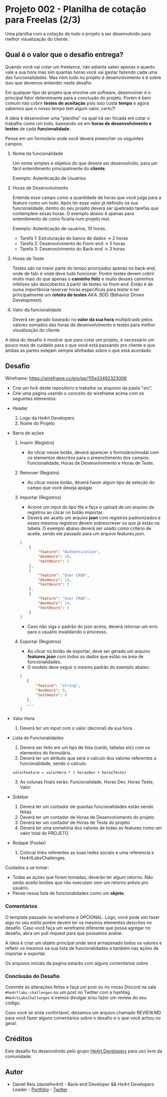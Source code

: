 # Projeto 002 - Planilha de cotação para Freelas (2/3)

Uma planilha com a cotação de todo o projeto a ser desenvolvido para melhor visualização do cliente.

## Qual é o valor que o desafio entrega?

Quando você vai cotar um freelance, não adianta saber apenas o quanto vale a sua hora mas sim quantas horas você vai gastar fazendo cada uma das funcionalidades. Mas nem tudo no projeto é desenvolvimento e é sobre isso que devemos entender neste desafio.

Em qualquer tipo de projeto que envolve um software, desenvolver é o principal fator determinante para a conclusão do projeto. Porém é bem comum não cobrir **testes de aceitação** pois isso custa **tempo** e agora sabemos que o nosso tempo tem algum valor, certo?!

A ideia é desenvolver uma "planilha" na qual irá ser focada em cotar o trabalho como um todo, baseando-se em **horas de desenvolvimento e testes** de cada **funcionalidade**.

Pense em um formulário onde você deverá preencher os seguintes campos:

1. Nome da funcionalidade

   Um nome simples e objetivo do que deverá ser desenvolvido, para um fácil entendimento principalmente do **cliente**.

   Exemplo: Autenticação de Usuários

2. Horas de Desenvolvimento

   Entenda esse campo como a quantidade de horas que você julga para a feature como um todo. Após ter esse valor já definido na sua funcionalidade, dentro do seu projeto deverá ser quebrado tarefas que contemplem essas horas. O exemplo abaixo é apenas para entendimento de como ficaria num projeto real.

   Exemplo: Autenticação de usuários, 10 horas.

   - Tarefa 1: Estruturação do banco de dados -> 2 horas
   - Tarefa 2: Desenvolvimento do Front-end -> 5 horas
   - Tarefa 3: Desenvolvimento do Back-end -> 3 horas

3. Horas de Teste

   Testes são na maior parte do tempo priorizados apenas no back-end, onde de fato é onde deve tudo funcionar. Porém testes devem cobrir muito mais do que apenas o **caminho feliz** e muito desses caminhos infelizes são descobertos à partir de testes no front-end. Então é de suma importância reservar horas especificas para testar e ter principalmente um **roteiro de testes** AKA. BDD (Behavior Driven Development).

4. Valor da funcionalidade

   Deverá ser gerado baseado no **valor da sua hora** multiplicado pelos valores somados das horas de desenvolvimento e testes para melhor visualização do cliente.

A ideia do desafio é mostrar que para cotar um projeto, é necessário um pouco mais de cuidado para o que você está passando pro cliente e que ambas as partes estejam sempre alinhadas sobre o que está acordado.

## Desafio

Wireframe: https://wireframe.cc/pro/pp/115e33462323006

* Crie um fork deste repositório e trabalhe os arquivos da pasta "src".
* Crie uma pagina usando o conceito do wireframe acima com os seguintes elementos:

- Header
  1. Logo da He4rt Developers
  2. Nome do Projeto
- Barra de ações

  1. Inserir (Registro)
     - Ao clicar nesse botão, deverá aparecer o formulário/modal com os elementos descritos para o preenchimento dos campos: Funcionalidade, Horas de Desenvolvimento e Horas de Teste.
  2. Remover (Registro)
     - Ao clicar nesse botão, deverá haver algum tipo de seleção do campo que você deseja apagar.
  3. Importar (Registros)

     - Acione um input do tipo file e faça o upload de um arquivo de registros ao clicar no botão importar.
     - Deverá ser aceito um arquivo **json** com registros padronizados e esses mesmos registros devem sobrescrever os que já estão na tabela. O exemplo abaixo deverá ser usado como critério de aceite, sendo ele passado para um arquivo features.json.

     ```json
     [
         {
             "feature": "Authentication",
             "devHours": 10,
             "testHours": 2
         },
         {
             "feature": "User CRUD",
             "devHours": 14,
             "testHours": 3
         },
         {
             "feature": "User CRUD",
             "devHours": 14,
             "testHours": 3
         }
     ]
     ```

     - Caso não siga o padrão do json acima, deverá retornar um erro para o usuário invalidando o processo.

  4. Exportar (Registros)
     - Ao clicar no botão de exportar, deve ser gerado um arquivo **features.json** com todos os dados que estão na área de funcionalidades.
     - O modelo deve seguir o mesmo padrão do exemplo abaixo:
     ```json
     [
        {
            "feature": "string",
            "devHours": 0,
            "testHours": 0
        },
        ...
     ]
     ```

- Valor Hora

  1. Deverá ter um input com o valor (decimal) da sua hora.

- Lista de Funcionalidades

  1. Deverá ser feito em um tipo de lista (cards, tabelas etc) com os elementos do formulário.
  2. Deverá ter um atributo que será o calculo dos valores referentes a funcionalidade, sendo o calculo:

  ```text
  valorFeature = valorHora * ( horasDev + horasTeste)
  ```

  3. As colunas finais serão: Funcionalidade, Horas Dev, Horas Teste, Valor

- Sidebar

  1. Deverá ter um contador de quantas funcionalidades estão sendo feitas
  2. Deverá ter um contador de Horas de Desenvolvimento do projeto
  3. Deverá ter um contador de Horas de Teste do projeto
  4. Deverá ter uma somatória dos valores de todas as features como um valor total do PROJETO.

- Rodapé (Footer)
  1. Colocar links referentes as suas redes sociais e uma referencia a He4rtLabsChallenges.

Cuidados a se tomar:

- Todas as ações que forem tomadas, deverão ter algum retorno. Não serão aceito botões que não executam sem um retorno prévio pro usuário.
- Pense nessa lista de funcionalidades como um **objeto**.

### Comentários

O template passado no wireframe é OPCIONAL. Logo, você pode sim fazer algo no seu estilo porém devem ter os mesmos elementos descritos no desafio. Caso vocẽ faça um wireframe diferente que possa agregar no desafio, abra um pull request para que possamos avaliar.

A ideia é criar um objeto principal onde será armazenado todos os valores e refletir os mesmos na sua lista de funcionalidades e também nas ações de importar e exportar.

Os arquivos iniciais da pagina estarão com alguns comentários sobre

### Conclusão do Desafio

Commite as alterações feitas e faça um post ou no nosso Discord na sala `#he4rtlabs-challenges` ou um post no Twitter com a hashtag `#He4rtLabsChallenges` e iremos divulgar e/ou fazer um review do seu código.

Caso você se sinta confortável, deixamos um arquivo chamado REVIEW.MD para você fazer alguns comentários sobre o desafio e o que você achou no geral.

## Créditos

Este desafio foi desenvolvido pelo grupo [He4rt Developers](https://heartdevs.com) para uso livre da comunidade.

## Autor

- Daniel Reis (danielhe4rt) - Back-end Developer && He4rt Developers Leader - [Portfólio](https://danielheart.dev) - [Twitter](https://twitter.com/danielhe4rt)
